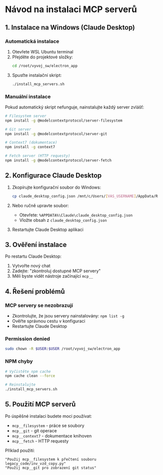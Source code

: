 # Návod na instalaci MCP serverů

## 1. Instalace na Windows (Claude Desktop)

### Automatická instalace
1. Otevřete WSL Ubuntu terminal
2. Přejděte do projektové složky:
   ```bash
   cd /root/vyvoj_sw/electron_app
   ```
3. Spusťte instalační skript:
   ```bash
   ./install_mcp_servers.sh
   ```

### Manuální instalace
Pokud automatický skript nefunguje, nainstalujte každý server zvlášť:

```bash
# Filesystem server
npm install -g @modelcontextprotocol/server-filesystem

# Git server  
npm install -g @modelcontextprotocol/server-git

# Context7 (dokumentace)
npm install -g context7

# Fetch server (HTTP requesty)
npm install -g @modelcontextprotocol/server-fetch
```

## 2. Konfigurace Claude Desktop

1. Zkopírujte konfigurační soubor do Windows:
   ```bash
   cp claude_desktop_config.json /mnt/c/Users/[VAS_USERNAME]/AppData/Roaming/Claude/
   ```

2. Nebo ručně upravte soubor:
   - Otevřete: `%APPDATA%\Claude\claude_desktop_config.json`
   - Vložte obsah z `claude_desktop_config.json`

3. Restartujte Claude Desktop aplikaci

## 3. Ověření instalace

Po restartu Claude Desktop:
1. Vytvořte nový chat
2. Zadejte: "zkontroluj dostupné MCP servery"
3. Měli byste vidět nástroje začínající `mcp__`

## 4. Řešení problémů

### MCP servery se nezobrazují
- Zkontrolujte, že jsou servery nainstalovány: `npm list -g`
- Ověřte správnou cestu v konfiguraci
- Restartujte Claude Desktop

### Permission denied
```bash
sudo chown -R $USER:$USER /root/vyvoj_sw/electron_app
```

### NPM chyby
```bash
# Vyčistěte npm cache
npm cache clean --force

# Reinstalujte
./install_mcp_servers.sh
```

## 5. Použití MCP serverů

Po úspěšné instalaci budete moci používat:
- `mcp__filesystem` - práce se soubory
- `mcp__git` - git operace
- `mcp__context7` - dokumentace knihoven
- `mcp__fetch` - HTTP requesty

Příklad použití:
```
"Použij mcp__filesystem k přečtení souboru legacy_code/inv_vzd_copy.py"
"Použij mcp__git pro zobrazení git status"
```